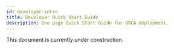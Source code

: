 ```yaml
---
id: developer-intro
title: Developer Quick Start Guide
description: One page Quick Start Guide for ORCA deployment.
---
```


This document is currently under construction.
